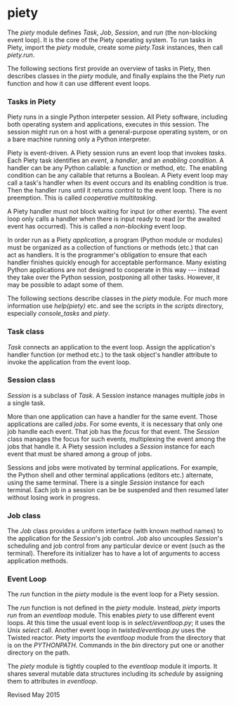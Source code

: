 
piety
=====

The *piety* module defines *Task*, *Job*, *Session*, and *run* (the
non-blocking event loop).  It is the core of the Piety operating
system.  To run tasks in Piety, import the *piety* module, create some
*piety.Task* instances, then call *piety.run*.

The following sections first provide an overview of tasks in Piety,
then describes classes in the *piety* module, and finally explains the
the Piety *run* function and how it can use different event loops.

### Tasks in Piety ###

Piety runs in a single Python interpeter session.  All Piety software,
including both operating system and applications, executes in this
session.  The session might run on a host with a general-purpose
operating system, or on a bare machine running only a Python
interpreter.

Piety is event-driven.  A Piety session runs an event loop
that invokes *tasks*.  Each Piety task identifies an *event*, a
*handler*, and an *enabling condition*.  A handler can be any Python
callable: a function or method, etc.  The enabling condition can be
any callable that returns a Boolean.  A Piety event loop may call a
task's handler when its event occurs and its enabling condition is
true.  Then the handler runs until it returns control to the event
loop.  There is no preemption.  This is called *cooperative
multitasking*.

A Piety handler must not block waiting for input (or other events).
The event loop only calls a handler when there is input ready to read
(or the awaited event has occurred).  This is called a *non-blocking*
event loop.

In order run as a Piety *application*, a program (Python module or
modules) must be organized as a collection of functions or methods
(etc.) that can act as handlers.  It is the programmer's
obligation to ensure that each handler finishes quickly enough for
acceptable performance.  Many existing Python applications are not
designed to cooperate in this way --- instead they take over the
Python session, postponing all other tasks.  However, it may be
possible to adapt some of them.

The following sections describe classes in the *piety* module.  For
much more information use *help(piety)* etc. and see the scripts in
the *scripts* directory, especially *console_tasks* and *piety*.

### Task class ###

*Task* connects an application to the event loop.  Assign the
application's handler function (or method etc.) to the task object's
handler attribute to invoke the application from the event loop.

### Session class ###

*Session* is a subclass of *Task*.  A Session instance manages
multiple *jobs* in a single task.

More than one application can have a handler for the same event.
Those applications are called *jobs*.  For some events, it is
necessary that only one job handle each event.  That job has the
*focus* for that event.  The *Session* class manages the focus for
such events, multiplexing the event among the jobs that handle it.
A Piety session includes a *Session* instance for each event 
that must be shared among a group of jobs.

Sessions and jobs were motivated by terminal applications.  For
example, the Python shell and other terminal applications (editors
etc.) alternate, using the same terminal.  There is a single *Session*
instance for each terminal.  Each job in a session can be be suspended
and then resumed later without losing work in progress.

### Job class ###

The *Job* class provides a uniform interface (with known method names) to the
application for the *Session*'s job control. *Job* also uncouples
*Session*'s scheduling and job control from any particular device or
event (such as the terminal). Therefore its initializer has to
have a lot of arguments to access application methods.

### Event Loop ###

The *run* function in the *piety* module is the event loop for a Piety session.

The *run* function is not defined in the *piety* module.  Instead,
*piety* imports *run* from an *eventloop* module.  This enables
*piety* to use different event loops.  At this time the usual event
loop is in *select/eventloop.py*; it uses the Unix *select* call.  Another
event loop in *twisted/eventloop.py* uses the Twisted reactor.  Piety 
imports the *eventloop* module from the directory that is on the
*PYTHONPATH*.  Commands in the *bin* directory put one or another
directory on the path.

The *piety* module is tightly coupled to the *eventloop* module it
imports.  It shares several mutable data structures including its *schedule*
by assigning them to attributes in *eventloop*.
 
Revised May 2015

